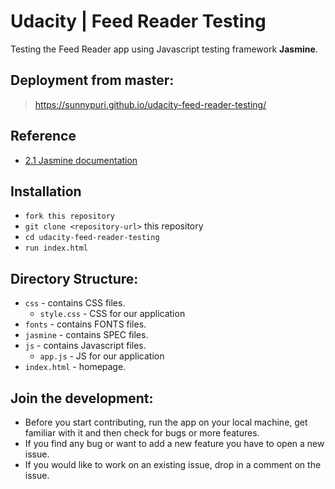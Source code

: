 # Udacity | Feed Reader Testing
Testing the Feed Reader app using Javascript testing framework **Jasmine**.

## Deployment from master:
>   https://sunnypuri.github.io/udacity-feed-reader-testing/

## Reference
- [2.1 Jasmine documentation](http://jasmine.github.io/2.1/introduction.html)

## Installation

* `fork this repository`
* `git clone <repository-url>` this repository
* `cd udacity-feed-reader-testing`
* `run index.html`

## Directory Structure:

- `css` - contains CSS files.
  - `style.css` - CSS for our application
- `fonts` - contains FONTS files.
- `jasmine` - contains SPEC files.
- `js` - contains Javascript files.
  - `app.js` - JS for our application
- `index.html` - homepage.

## Join the development:

* Before you start contributing, run the app on your local machine, get familiar with it and then check for bugs 
or more features.
* If you find any bug or want to add a new feature you have to open a new issue.
* If you would like to work on an existing issue, drop in a comment on the issue.
